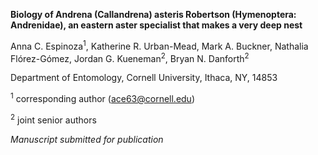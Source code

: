 **Biology of Andrena (Callandrena) asteris Robertson (Hymenoptera: Andrenidae), an eastern aster specialist that makes a very deep nest**

Anna C. Espinoza<sup>1</sup>, Katherine R. Urban-Mead, Mark A. Buckner, Nathalia Flórez-Gómez, Jordan G. Kueneman<sup>2</sup>, Bryan N. Danforth<sup>2</sup>

Department of Entomology, Cornell University, Ithaca, NY, 14853

<sup>1</sup> corresponding author (ace63@cornell.edu)

<sup>2</sup> joint senior authors


*Manuscript submitted for publication*
